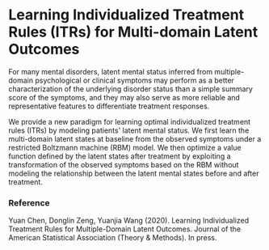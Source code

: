 # Learning Individualized Treatment Rules (ITRs) for Multi-domain Latent Outcomes

For many mental disorders, latent mental status inferred from multiple-domain psychological or clinical symptoms may perform as a better characterization of the underlying disorder status than a simple summary score of the symptoms, and they may also serve as more reliable and representative features to differentiate treatment responses.

We provide a new paradigm for learning optimal individualized treatment rules (ITRs) by modeling patients' latent mental status.  We first learn the multi-domain latent states at baseline from the observed symptoms under a restricted Boltzmann machine (RBM) model. We then optimize a value function defined by the latent states after treatment by exploiting a transformation of the observed symptoms based on the RBM without modeling the relationship between the latent mental states before and after treatment.


### Reference
Yuan Chen, Donglin Zeng, Yuanjia Wang (2020). Learning Individualized Treatment Rules for Multiple-Domain Latent Outcomes. Journal of the American Statistical Association (Theory & Methods). In press.

